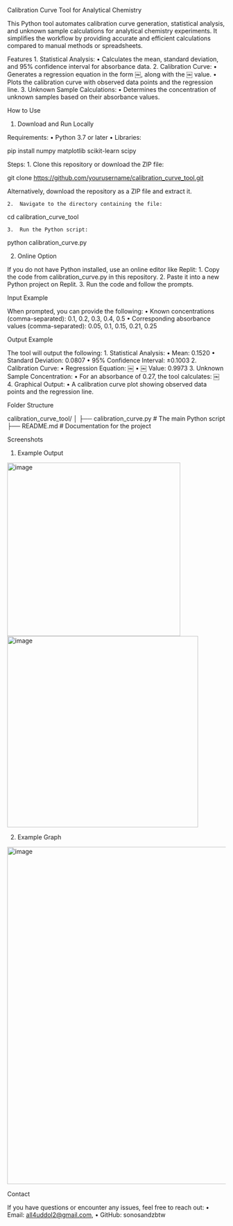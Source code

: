 

Calibration Curve Tool for Analytical Chemistry

This Python tool automates calibration curve generation, statistical analysis, and unknown sample calculations for analytical chemistry experiments. It simplifies the workflow by providing accurate and efficient calculations compared to manual methods or spreadsheets.

Features
	1.	Statistical Analysis:
	•	Calculates the mean, standard deviation, and 95% confidence interval for absorbance data.
	2.	Calibration Curve:
	•	Generates a regression equation in the form ￼, along with the ￼ value.
	•	Plots the calibration curve with observed data points and the regression line.
	3.	Unknown Sample Calculations:
	•	Determines the concentration of unknown samples based on their absorbance values.

How to Use

1. Download and Run Locally

Requirements:
	•	Python 3.7 or later
	•	Libraries:

pip install numpy matplotlib scikit-learn scipy



Steps:
	1.	Clone this repository or download the ZIP file:

git clone https://github.com/yourusername/calibration_curve_tool.git

Alternatively, download the repository as a ZIP file and extract it.

	2.	Navigate to the directory containing the file:

cd calibration_curve_tool


	3.	Run the Python script:

python calibration_curve.py

2. Online Option

If you do not have Python installed, use an online editor like Replit:
	1.	Copy the code from calibration_curve.py in this repository.
	2.	Paste it into a new Python project on Replit.
	3.	Run the code and follow the prompts.

Input Example

When prompted, you can provide the following:
	•	Known concentrations (comma-separated):
0.1, 0.2, 0.3, 0.4, 0.5
	•	Corresponding absorbance values (comma-separated):
0.05, 0.1, 0.15, 0.21, 0.25

Output Example

The tool will output the following:
	1.	Statistical Analysis:
	•	Mean: 0.1520
	•	Standard Deviation: 0.0807
	•	95% Confidence Interval: ±0.1003
	2.	Calibration Curve:
	•	Regression Equation: ￼
	•	￼ Value: 0.9973
	3.	Unknown Sample Concentration:
	•	For an absorbance of 0.27, the tool calculates:
￼
	4.	Graphical Output:
	•	A calibration curve plot showing observed data points and the regression line.

Folder Structure

calibration_curve_tool/
│
├── calibration_curve.py    # The main Python script
├── README.md               # Documentation for the project

Screenshots

1. Example Output

<img width="399" alt="image" src="https://github.com/user-attachments/assets/3eae889e-cf50-4e2b-af9d-70a418a4cdb9" />
<img width="440" alt="image" src="https://github.com/user-attachments/assets/604f34a3-1c5e-4671-9713-dd0cd73b15a8" />

2. Example Graph

<img width="776" alt="image" src="https://github.com/user-attachments/assets/02c38356-cb58-4514-b642-b2ab26614f82" />

Contact

If you have questions or encounter any issues, feel free to reach out:
	•	Email: all4uddol2@gmail.com,
	•	GitHub: sonosandzbtw

